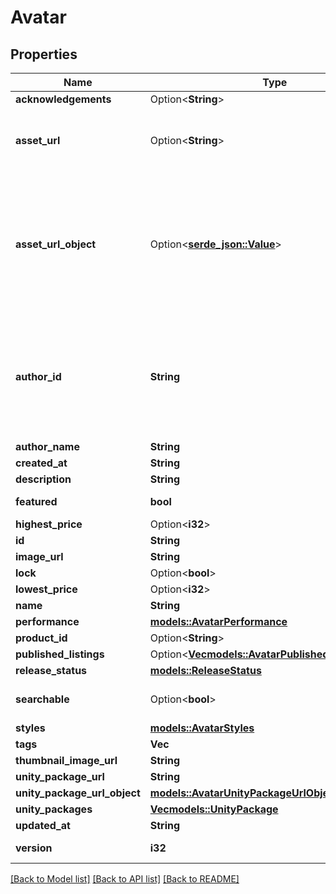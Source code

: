 # Avatar

## Properties

Name | Type | Description | Notes
------------ | ------------- | ------------- | -------------
**acknowledgements** | Option<**String**> |  | [optional]
**asset_url** | Option<**String**> | Not present from general search `/avatars`, only on specific requests `/avatars/{avatarId}`. | [optional]
**asset_url_object** | Option<[**serde_json::Value**](.md)> | Not present from general search `/avatars`, only on specific requests `/avatars/{avatarId}`. **Deprecation:** `Object` has unknown usage/fields, and is always empty. Use normal `Url` field instead. | [optional]
**author_id** | **String** | A users unique ID, usually in the form of `usr_c1644b5b-3ca4-45b4-97c6-a2a0de70d469`. Legacy players can have old IDs in the form of `8JoV9XEdpo`. The ID can never be changed. | 
**author_name** | **String** |  | 
**created_at** | **String** |  | 
**description** | **String** |  | 
**featured** | **bool** |  | [default to false]
**highest_price** | Option<**i32**> |  | [optional]
**id** | **String** |  | 
**image_url** | **String** |  | 
**lock** | Option<**bool**> |  | [optional]
**lowest_price** | Option<**i32**> |  | [optional]
**name** | **String** |  | 
**performance** | [**models::AvatarPerformance**](Avatar_performance.md) |  | 
**product_id** | Option<**String**> |  | [optional]
**published_listings** | Option<[**Vec<models::AvatarPublishedListingsInner>**](Avatar_publishedListings_inner.md)> |  | [optional]
**release_status** | [**models::ReleaseStatus**](ReleaseStatus.md) |  | 
**searchable** | Option<**bool**> |  | [optional][default to false]
**styles** | [**models::AvatarStyles**](Avatar_styles.md) |  | 
**tags** | **Vec<String>** |   | 
**thumbnail_image_url** | **String** |  | 
**unity_package_url** | **String** |  | 
**unity_package_url_object** | [**models::AvatarUnityPackageUrlObject**](Avatar_unityPackageUrlObject.md) |  | 
**unity_packages** | [**Vec<models::UnityPackage>**](UnityPackage.md) |  | 
**updated_at** | **String** |  | 
**version** | **i32** |  | [default to 0]

[[Back to Model list]](../README.md#documentation-for-models) [[Back to API list]](../README.md#documentation-for-api-endpoints) [[Back to README]](../README.md)


